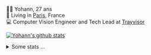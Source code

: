 <p>
  👨🏻 <bold>Yohann</bold>, 27 ans<br/>
  💼 Living in <a href="https://www.google.com/maps?q=paris">Paris</a>, France<br/>
  💻 Computer Vision Engineer and Tech Lead at <a href="https://trayvisor.com/">Trayvisor</a><br/>
</p>

<a href="https://github.com/anuraghazra/github-readme-stats"><img align="center" src="https://github-readme-stats-go94hl40s-yohann84l.vercel.app//api?username=yohann84L&show_icons=true&include_all_commits=true" alt="Yohann's github stats" /> </a>


<details>
  <summary>Some stats ...</summary><br/>
  

<!--START_SECTION:waka-->
![Code Time](http://img.shields.io/badge/Code%20Time-1%2C127%20hrs%2018%20mins-blue)

![Profile Views](http://img.shields.io/badge/Profile%20Views-0-blue)

**🐱 My GitHub Data** 

> 📦 440.8 kB Used in GitHub's Storage 
 > 
> 🏆 748 Contributions in the Year 2024
 > 
> 🚫 Not Opted to Hire
 > 
> 📜 26 Public Repositories 
 > 
> 🔑 21 Private Repositories 
 > 
**I'm an Early 🐤** 

```text
🌞 Morning                14333 commits       ████████░░░░░░░░░░░░░░░░░   31.36 % 
🌆 Daytime                25799 commits       ██████████████░░░░░░░░░░░   56.45 % 
🌃 Evening                5422 commits        ███░░░░░░░░░░░░░░░░░░░░░░   11.86 % 
🌙 Night                  148 commits         ░░░░░░░░░░░░░░░░░░░░░░░░░   00.32 % 
```
📅 **I'm Most Productive on Wednesday** 

```text
Monday                   8367 commits        █████░░░░░░░░░░░░░░░░░░░░   18.31 % 
Tuesday                  8440 commits        █████░░░░░░░░░░░░░░░░░░░░   18.47 % 
Wednesday                10268 commits       ██████░░░░░░░░░░░░░░░░░░░   22.47 % 
Thursday                 9335 commits        █████░░░░░░░░░░░░░░░░░░░░   20.43 % 
Friday                   8533 commits        █████░░░░░░░░░░░░░░░░░░░░   18.67 % 
Saturday                 252 commits         ░░░░░░░░░░░░░░░░░░░░░░░░░   00.55 % 
Sunday                   507 commits         ░░░░░░░░░░░░░░░░░░░░░░░░░   01.11 % 
```


📊 **This Week I Spent My Time On** 

```text
🕑︎ Time Zone: Europe/Paris

💬 Programming Languages: 
Python                   33 mins             ███████████████░░░░░░░░░░   59.46 % 
CSV                      22 mins             ██████████░░░░░░░░░░░░░░░   40.44 % 
JSON                     0 secs              ░░░░░░░░░░░░░░░░░░░░░░░░░   00.10 % 

🔥 Editors: 
VS Code                  55 mins             █████████████████████████   100.00 % 

💻 Operating System: 
Mac                      55 mins             █████████████████████████   100.00 % 
```

**I Mostly Code in Python** 

```text
Python                   25 repos            ██████████████░░░░░░░░░░░   54.35 % 
Jupyter Notebook         4 repos             ██░░░░░░░░░░░░░░░░░░░░░░░   08.70 % 
JavaScript               3 repos             ██░░░░░░░░░░░░░░░░░░░░░░░   06.52 % 
HTML                     2 repos             █░░░░░░░░░░░░░░░░░░░░░░░░   04.35 % 
Shell                    1 repo              █░░░░░░░░░░░░░░░░░░░░░░░░   02.17 % 
```




 Last Updated on 30/05/2024 00:32:56 UTC
<!--END_SECTION:waka-->

